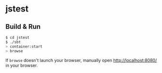 # jstest #

## Build & Run ##

```sh
$ cd jstest
$ ./sbt
> container:start
> browse
```

If `browse` doesn't launch your browser, manually open [http://localhost:8080/](http://localhost:8080/) in your browser.
